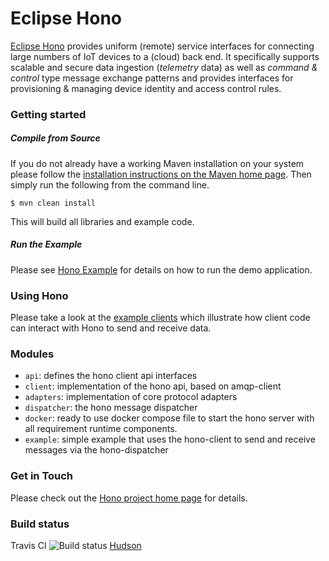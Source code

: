 # Eclipse Hono

[Eclipse Hono](https://projects.eclipse.org/projects/iot.hono) provides uniform (remote) service interfaces for connecting large numbers of IoT devices to a (cloud) back end. It specifically supports scalable and secure data ingestion (*telemetry* data) as well as *command & control* type message exchange patterns and provides interfaces for provisioning & managing device identity and access control rules.

### Getting started

##### Compile from Source

If you do not already have a working Maven installation on your system please follow the [installation instructions on the Maven home page](https://maven.apache.org/). Then simply run the following from the command line.

    $ mvn clean install

This will build all libraries and example code.

##### Run the Example

Please see [Hono Example](example/readme.md) for details on how to run the demo application.

### Using Hono

Please take a look at the [example clients](example) which illustrate how client code can interact with Hono to send and receive data.

### Modules

* `api`: defines the hono client api interfaces
* `client`: implementation of the hono api, based on amqp-client
* `adapters`: implementation of core protocol adapters 
* `dispatcher`: the hono message dispatcher
* `docker`: ready to use docker compose file to start the hono server with all requirement runtime components.
* `example`: simple example that uses the hono-client to send and receive messages via the hono-dispatcher

### Get in Touch

Please check out the [Hono project home page](https://projects.eclipse.org/projects/iot.hono) for details.

### Build status

Travis CI ![Build status](https://travis-ci.org/eclipse/hono.svg)
[Hudson](https://hudson.eclipse.org/hono/)
